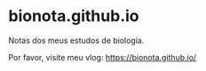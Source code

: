# bionota.github.io

Notas dos meus estudos de biologia.

Por favor, visite meu vlog: https://bionota.github.io/
